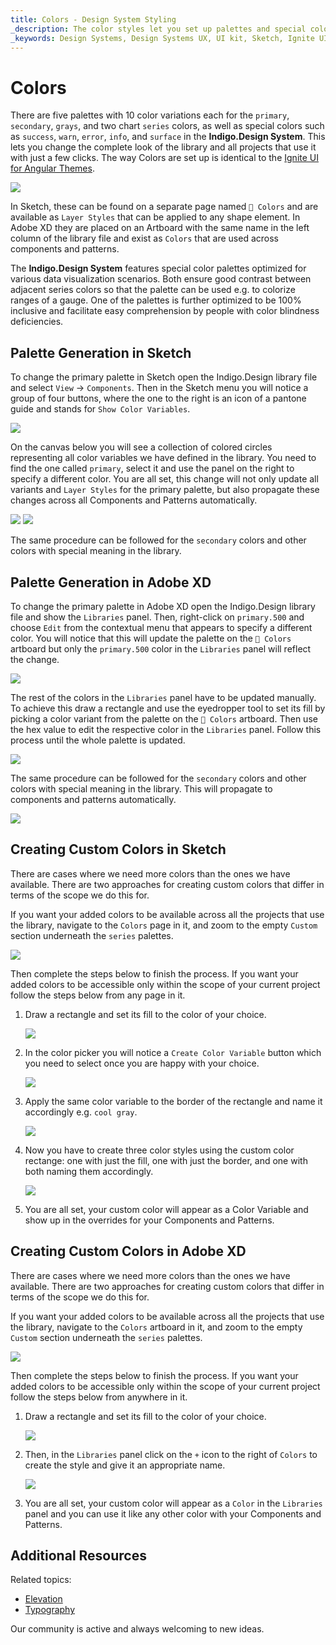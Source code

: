 ```yaml
---
title: Colors - Design System Styling
_description: The color styles let you set up palettes and special colors as the basis of a theme for the Indigo.Design System.
_keywords: Design Systems, Design Systems UX, UI kit, Sketch, Ignite UI for Angular, Sketch to Angular, Sketch to Angular, Angular, Angular Design System, Export code from Sketch, Design Kits for Angular, Sketch HTML, Sketch to HTML, Sketch UI kits
---
```


# Colors

There are five palettes with 10 color variations each for the `primary`, `secondary`, `grays`, and two chart `series` colors, as well as special colors such as `success`, `warn`, `error`, `info`, and `surface` in the **Indigo.Design System**. This lets you change the complete look of the library and all projects that use it with just a few clicks. The way Colors are set up is identical to the [Ignite UI for Angular Themes](https://www.infragistics.com/products/ignite-ui-angular/angular/components/themes.html).

<img class="responsive-img" src="../images/colors_palette.png" />

In Sketch, these can be found on a separate page named `🎨 Colors` and are available as `Layer Styles` that can be applied to any shape element. In Adobe XD they are placed on an Artboard with the same name in the left column of the library file and exist as `Colors` that are used across components and patterns.

The **Indigo.Design System** features special color palettes optimized for various data visualization scenarios. Both ensure good contrast between adjacent series colors so that the palette can be used e.g. to colorize ranges of a gauge. One of the palettes is further optimized to be 100% inclusive and facilitate easy comprehension by people with color blindness deficiencies. 

## Palette Generation in Sketch

To change the primary palette in Sketch open the Indigo.Design library file and select `View` -> `Components`. Then in the Sketch menu you will notice a group of four buttons, where the one to the right is an icon of a pantone guide and stands for `Show Color Variables`.

<img class="responsive-img" src="../images/colors-vars-sketch.png" srcset="../images/colors-vars-sketch@2x.png 2x"/>

On the canvas below you will see a collection of colored circles representing all color variables we have defined in the library. You need to find the one called `primary`, select it and use the panel on the right to specify a different color. You are all set, this change will not only update all variants and `Layer Styles` for the primary palette, but also propagate these changes across all Components and Patterns automatically.

<img class="responsive-img" src="../images/colors_palette_updated.png"/>

<img class="responsive-img" src="../images/colors_palette_components.png"/>

The same procedure can be followed for the `secondary` colors and other colors with special meaning in the library.

## Palette Generation in Adobe XD

To change the primary palette in Adobe XD open the Indigo.Design library file and show the `Libraries` panel. Then, right-click on `primary.500` and choose `Edit` from the contextual menu that appears to specify a different color. You will notice that this will update the palette on the `🎨 Colors` artboard but only the `primary.500` color in the `Libraries` panel will reflect the change.

<img class="responsive-img" src="../images/colors-palette-xd1.png" srcset="../images/colors-palette-xd1@2x.png 2x"/>

The rest of the colors in the `Libraries` panel have to be updated manually. To achieve this draw a rectangle and use the eyedropper tool to set its fill by picking a color variant from the palette on the `🎨 Colors` artboard. Then use the hex value to edit the respective color in the `Libraries` panel. Follow this process until the whole palette is updated.

<img class="responsive-img" src="../images/colors-palette-xd2.png" srcset="../images/colors-palette-xd2@2x.png 2x"/>

The same procedure can be followed for the `secondary` colors and other colors with special meaning in the library. This will propagate to components and patterns automatically.

<img class="responsive-img" src="../images/colors-palette-xd3.png" srcset="../images/colors-palette-xd3@2x.png 2x"/>

## Creating Custom Colors in Sketch

There are cases where we need more colors than the ones we have available. There are two approaches for creating custom colors that differ in terms of the scope we do this for.

If you want your added colors to be available across all the projects that use the library, navigate to the `Colors` page in it, and zoom to the empty `Custom` section underneath the `series` palettes.

<img class="responsive-img" src="../images/colors_custom1.png"/>

Then complete the steps below to finish the process. If you want your added colors to be accessible only within the scope of your current project follow the steps below from any page in it.

1.  Draw a rectangle and set its fill to the color of your choice. 

    <img class="responsive-img" src="../images/colors_custom2.png"/>

2.  In the color picker you will notice a `Create Color Variable` button which you need to select once you are happy with your choice.

    <img class="responsive-img" src="../images/colors_custom3.png"/>

3.  Apply the same color variable to the border of the rectangle and name it accordingly e.g. `cool gray`.

    <img class="responsive-img" src="../images/colors_custom4.png"/>

4.  Now you have to create three color styles using the custom color rectange: one with just the fill, one with just the border, and one with both naming them accordingly.

    <img class="responsive-img" src="../images/colors_custom5.png"/>

5.  You are all set, your custom color will appear as a Color Variable and show up in the overrides for your Components and Patterns.

## Creating Custom Colors in Adobe XD

There are cases where we need more colors than the ones we have available. There are two approaches for creating custom colors that differ in terms of the scope we do this for.

If you want your added colors to be available across all the projects that use the library, navigate to the `Colors` artboard in it, and zoom to the empty `Custom` section underneath the `series` palettes.

<img class="responsive-img" src="../images/colors_custom6.png" srcset="../images/colors_custom6@2x.png 2x"/>

Then complete the steps below to finish the process. If you want your added colors to be accessible only within the scope of your current project follow the steps below from anywhere in it.

1.  Draw a rectangle and set its fill to the color of your choice. 

    <img class="responsive-img" src="../images/colors_custom7.png" srcset="../images/colors_custom7@2x.png 2x"/>

2.  Then, in the `Libraries` panel click on the `+` icon to the right of `Colors` to create the style and give it an appropriate name.

    <img class="responsive-img" src="../images/colors_custom8.png" srcset="../images/colors_custom8@2x.png 2x"/>

3.  You are all set, your custom color will appear as a `Color` in the `Libraries` panel and you can use it like any other color with your Components and Patterns.

## Additional Resources

Related topics:

- [Elevation](elevation.md)
- [Typography](typography.md)
  <div class="divider--half"></div>

Our community is active and always welcoming to new ideas.
